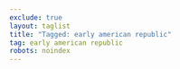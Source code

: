 ```yaml
---
exclude: true
layout: taglist
title: "Tagged: early american republic"
tag: early american republic
robots: noindex
---
```

